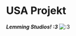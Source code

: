 # USA Projekt
***Lemming Studios! :3***
![:3](https://media.discordapp.net/attachments/1068481799249989672/1072218311246491728/1072.png)
